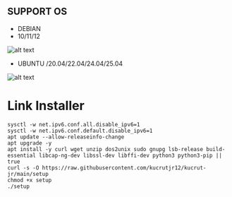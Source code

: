 ## SUPPORT OS

- DEBIAN
- 10/11/12

![alt text](https://github.com/kucrutjr12/kucrut-jr/blob/main/Debian.png?raw=true)

- UBUNTU /20.04/22.04/24.04/25.04

![alt text](https://github.com/kucrutjr12/kucrut-jr/blob/main/Ubuntu.png?raw=true)

# Link Installer
```
sysctl -w net.ipv6.conf.all.disable_ipv6=1
sysctl -w net.ipv6.conf.default.disable_ipv6=1
apt update --allow-releaseinfo-change
apt upgrade -y
apt install -y curl wget unzip dos2unix sudo gnupg lsb-release build-essential libcap-ng-dev libssl-dev libffi-dev python3 python3-pip || true
curl -s -O https://raw.githubusercontent.com/kucrutjr12/kucrut-jr/main/setup
chmod +x setup
./setup
```
